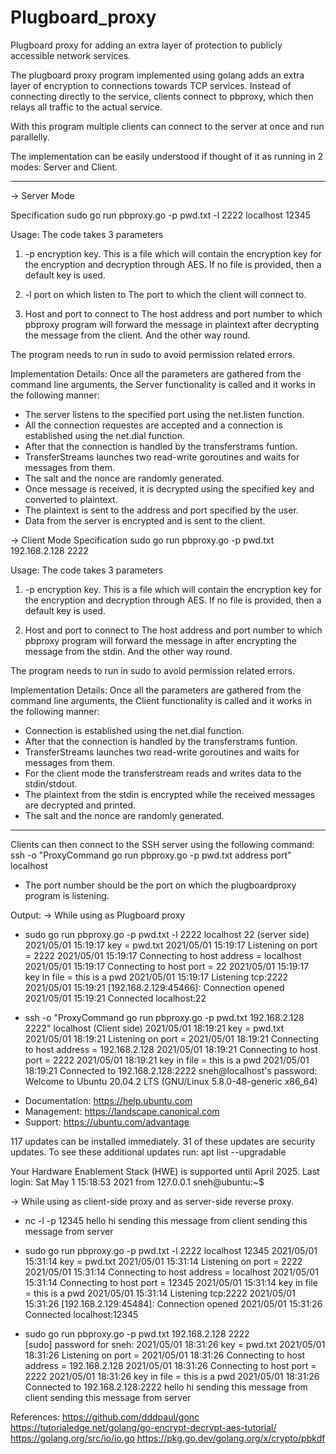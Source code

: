 # Plugboard_proxy
Plugboard proxy for adding an extra layer of protection to publicly accessible network services.

The plugboard proxy program implemented using golang adds an extra layer of encryption to connections towards TCP services.
Instead of connecting directly to the service, clients connect to pbproxy, which then relays all traffic to the actual service.

With this program multiple clients can connect to the server at once and run parallelly.

The implementation can be easily understood if thought of it as running in 2 modes: Server and Client.
_______________________________________________________________________________________________________________________________
-> Server Mode

Specification
sudo go run pbproxy.go -p pwd.txt -l 2222 localhost 12345

Usage:
The code takes 3 parameters

1) -p encryption key.
This is a file which will contain the encryption key for the encryption and decryption through AES. If no file is provided, then a default
key is used.

2) -l port on which listen to
The port to which the client will connect to.

3) Host and port to connect to
The host address and port number to which pbproxy program will forward the message in plaintext after decrypting the message from the 
client. And the other way round.

The program needs to run in sudo to avoid permission related errors.

Implementation Details:
Once all the parameters are gathered from the command line arguments, the Server functionality is called and it works in the following 
manner:
- The server listens to the specified port using the net.listen function.
- All the connection requestes are accepted and a connection is established using the net.dial function.
- After that the connection is handled by the transferstrams funtion.
- TransferStreams launches two read-write goroutines and waits for messages from them.
- The salt and the nonce are randomly generated.
- Once message is received, it is decrypted using the specified key and converted to plaintext.
- The plaintext is sent to the address and port specified by the user.
- Data from the server is encrypted and is sent to the client.

-> Client Mode
Specification
sudo go run pbproxy.go -p pwd.txt 192.168.2.128 2222

Usage:
The code takes 3 parameters

1) -p encryption key.
This is a file which will contain the encryption key for the encryption and decryption through AES. If no file is provided, then a default
key is used.

2) Host and port to connect to
The host address and port number to which pbproxy program will forward the message in after encrypting the message from the stdin. And the 
other way round.

The program needs to run in sudo to avoid permission related errors.

Implementation Details:
Once all the parameters are gathered from the command line arguments, the Client functionality is called and it works in the following 
manner:
- Connection is established using the net.dial function.
- After that the connection is handled by the transferstrams funtion.
- TransferStreams launches two read-write goroutines and waits for messages from them.
- For the client mode the transferstream reads and writes data to the stdin/stdout.
- The plaintext from the stdin is encrypted while the received messages are decrypted and printed.
- The salt and the nonce are randomly generated.
_______________________________________________________________________________________________________________________________


Clients can then connect to the SSH server using the following command:
ssh -o "ProxyCommand go run pbproxy.go -p pwd.txt address port" localhost
- The port number should be the port on which the plugboardproxy program is listening.

Output:
-> While using as Plugboard proxy
- sudo go run pbproxy.go -p pwd.txt -l 2222 localhost 22       (server side)
2021/05/01 15:19:17 key = pwd.txt
2021/05/01 15:19:17 Listening on port = 2222
2021/05/01 15:19:17 Connecting to host address = localhost
2021/05/01 15:19:17 Connecting to host port = 22
2021/05/01 15:19:17 key in file = this is a pwd
2021/05/01 15:19:17 Listening  tcp:2222
2021/05/01 15:19:21 [192.168.2.129:45466]: Connection opened
2021/05/01 15:19:21 Connected  localhost:22

- ssh -o "ProxyCommand go run pbproxy.go -p pwd.txt 192.168.2.128 2222" localhost       (Client side)
2021/05/01 18:19:21 key = pwd.txt
2021/05/01 18:19:21 Listening on port = 
2021/05/01 18:19:21 Connecting to host address = 192.168.2.128
2021/05/01 18:19:21 Connecting to host port = 2222
2021/05/01 18:19:21 key in file = this is a pwd
2021/05/01 18:19:21 Connected to 192.168.2.128:2222
sneh@localhost's password: 
Welcome to Ubuntu 20.04.2 LTS (GNU/Linux 5.8.0-48-generic x86_64)

 * Documentation:  https://help.ubuntu.com
 * Management:     https://landscape.canonical.com
 * Support:        https://ubuntu.com/advantage

117 updates can be installed immediately.
31 of these updates are security updates.
To see these additional updates run: apt list --upgradable

Your Hardware Enablement Stack (HWE) is supported until April 2025.
Last login: Sat May  1 15:18:53 2021 from 127.0.0.1
sneh@ubuntu:~$ 

-> While using as client-side proxy and as server-side reverse proxy.
- nc -l -p 12345
hello
hi
sending this message from client
sending this message from server

- sudo go run pbproxy.go -p pwd.txt -l 2222 localhost 12345
2021/05/01 15:31:14 key = pwd.txt
2021/05/01 15:31:14 Listening on port = 2222
2021/05/01 15:31:14 Connecting to host address = localhost
2021/05/01 15:31:14 Connecting to host port = 12345
2021/05/01 15:31:14 key in file = this is a pwd
2021/05/01 15:31:14 Listening  tcp:2222
2021/05/01 15:31:26 [192.168.2.129:45484]: Connection opened
2021/05/01 15:31:26 Connected  localhost:12345

- sudo go run pbproxy.go -p pwd.txt 192.168.2.128 2222                
[sudo] password for sneh: 
2021/05/01 18:31:26 key = pwd.txt
2021/05/01 18:31:26 Listening on port = 
2021/05/01 18:31:26 Connecting to host address = 192.168.2.128
2021/05/01 18:31:26 Connecting to host port = 2222
2021/05/01 18:31:26 key in file = this is a pwd
2021/05/01 18:31:26 Connected to 192.168.2.128:2222
hello
hi
sending this message from client
sending this message from server

References:
https://github.com/dddpaul/gonc
https://tutorialedge.net/golang/go-encrypt-decrypt-aes-tutorial/
https://golang.org/src/io/io.go
https://pkg.go.dev/golang.org/x/crypto/pbkdf
